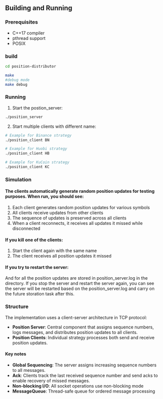 ## Building and Running

### Prerequisites
- C++17 compiler
- pthread support
- POSIX

### build

```bash
cd position-distributor

make
#debug mode
make debug
```

### Running

1. Start the postion_server:
```bash
./position_server
```

2. Start multiple clients with different name:

```bash
# Example for Binance strategy
./position_client BN

# Example for Huobi strategy
./position_client HB

# Example for KuCoin strategy
./position_client KC
```

### Simulation

#### The clients automatically generate random position updates for testing purposes. When run, you should see:
1. Each client generates random position updates for various symbols
2. All clients receive updates from other clients
3. The sequence of updates is preserved across all clients
4. When a client reconnects, it receives all updates it missed while disconnected

#### If you kill one of the clients:
1. Start the client again with the same name
2. The client receives all position updates it missed

#### If you try to restart the server:
And for all the position updates are stored in position_server.log in the directory. 
If you stop the server and restart the server again, you can see the server will be restarted based on the position_server.log and carry on the future storation task after this.

### Structure
The implementation uses a client-server architecture in TCP protocol:

- **Position Server**: Central component that assigns sequence numbers, logs messages, and distributes position updates to all clients.
- **Position Clients**: Individual strategy processes both send and receive position updates.

#### Key notes
- **Global Sequencing**: The server assigns increasing sequence numbers to all messages.
- **Ack**: Clients track the last received sequence number and send acks to enable recovery of missed messages.
- **Non-blocking I/O**: All socket operations use non-blocking mode
- **MessageQueue**: Thread-safe queue for ordered message processing
